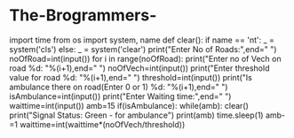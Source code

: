 # The-Brogrammers-
import time
from os import system, name
def clear(): 
    if name == 'nt': 
        _ = system('cls') 
    else: 
        _ = system('clear') 
print("Enter No of Roads:",end=" ") 
noOfRoad=int(input())
for i in range(noOfRoad):
    print("Enter no of Vech on road %d: "%(i+1),end=" ")
    noOfVech=int(input())
    print("Enter threshold value for road %d: "%(i+1),end=" ")
    threshold=int(input())
    print("Is ambulance there on road(Enter 0 or 1) %d: "%(i+1),end=" ")
    isAmbulance=int(input())
    print("Enter Waiting time:",end=" ")
    waittime=int(input())
    amb=15
    if(isAmbulance):
     while(amb):
            clear()
            print("Signal Status: Green - for ambulance")
            print(amb)
            time.sleep(1)
            amb-=1
    waittime=int(waittime*(noOfVech/threshold))
